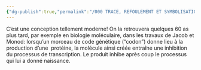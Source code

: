 ```yaml
---
{"dg-publish":true,"permalink":"/000 TRACE, REFOULEMENT ET SYMBOLISATION copie/Lettre 52/Toute transcription ultérieure inhibe la précédente et en draine le processus d'excitation/","created":"2024-07-22T17:00:01.104-04:00","updated":"2025-08-22T21:46:24.978-04:00"}
---
```



C’est une conception tellement moderne! On la retrouvera quelques 60 as plus tard, par exemple en biologie moléculaire, dans les travaux de Jacob et Monod: lorsqu’un morceau de code génétique (“codon”) donne lieu à la production d’une  protéine, la molécule ainsi créée  entraîne une inhibition du processus de transcription. Le produit inhibe après coup le processus qui lui a donné naissance.